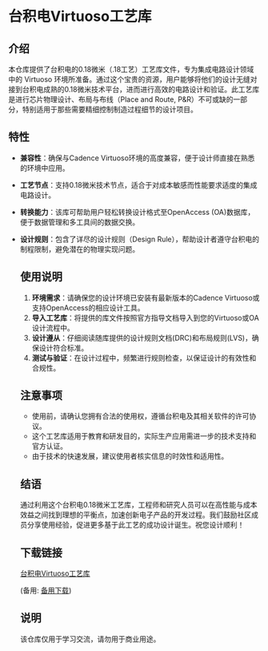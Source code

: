 # 台积电Virtuoso工艺库

## 介绍

本仓库提供了台积电的0.18微米（.18工艺）工艺库文件，专为集成电路设计领域中的 Virtuoso 环境所准备。通过这个宝贵的资源，用户能够将他们的设计无缝对接到台积电成熟的0.18微米技术平台，进而进行高效的电路设计和验证。此工艺库是进行芯片物理设计、布局与布线（Place and Route, P&R）不可或缺的一部分，特别适用于那些需要精细控制制造过程细节的设计项目。

## 特性

- **兼容性**：确保与Cadence Virtuoso环境的高度兼容，便于设计师直接在熟悉的环境中应用。
- **工艺节点**：支持0.18微米技术节点，适合于对成本敏感而性能要求适度的集成电路设计。
- **转换能力**：该库可帮助用户轻松转换设计格式至OpenAccess (OA)数据库，便于数据管理和多工具间的数据交换。
- **设计规则**：包含了详尽的设计规则（Design Rule），帮助设计者遵守台积电的制程限制，避免潜在的物理实现问题。

  ## 使用说明

  1. **环境需求**：请确保您的设计环境已安装有最新版本的Cadence Virtuoso或支持OpenAccess的相应设计工具。
  2. **导入工艺库**：将提供的库文件按照官方指导文档导入到您的Virtuoso或OA设计流程中。
  3. **设计遵从**：仔细阅读随库提供的设计规则文档(DRC)和布局规则(LVS)，确保设计符合标准。
  4. **测试与验证**：在设计过程中，频繁进行规则检查，以保证设计的有效性和合规性。

  ## 注意事项

  - 使用前，请确认您拥有合法的使用权，遵循台积电及其相关软件的许可协议。
  - 这个工艺库适用于教育和研发目的，实际生产应用需进一步的技术支持和官方认证。
  - 由于技术的快速发展，建议使用者核实信息的时效性和适用性。

  ## 结语

  通过利用这个台积电0.18微米工艺库，工程师和研究人员可以在高性能与成本效益之间找到理想的平衡点，加速创新电子产品的开发过程。我们鼓励社区成员分享使用经验，促进更多基于此工艺的成功设计诞生。祝您设计顺利！

  ## 下载链接
  [台积电Virtuoso工艺库](https://pan.quark.cn/s/aaa809b5c5c6) 

  (备用: [备用下载](https://pan.baidu.com/s/1z5JHVVFRZs6acR6a0pEG8A?pwd=1234))

  ## 说明

  该仓库仅用于学习交流，请勿用于商业用途。
